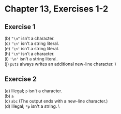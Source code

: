 # Chapter 13, Exercises 1-2

## Exercise 1

\(b\) `"\n"` isn't a character. \
\(c\) `'\n'` isn't a string literal. \
\(e\) `'\n'` isn't a string literal. \
\(h\) `"\n"` isn't a character. \
\(i\) `'\n'` isn't a string literal. \
\(j\) `puts` always writes an additional new-line character. \

## Exercise 2

\(a\) Illegal; `p` isn't a character. \
\(b\) `a` \
\(c\) `abc` (The output ends with a new-line character.) \
\(d\) Illegal; `*p` isn't a string. \
